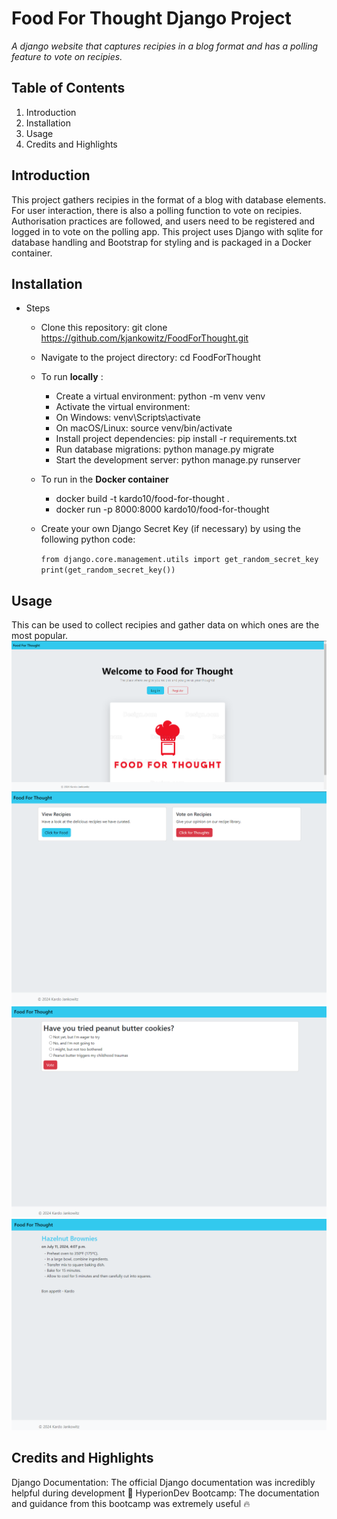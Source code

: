 # Food For Thought Django Project
*A django website that captures recipies in a blog format and has a polling feature to vote on recipies.*

## Table of Contents
1. Introduction
1. Installation
1. Usage
1. Credits and Highlights

## Introduction
This project gathers recipies in the format of a blog with database elements. For user interaction, there is also a polling 
function to vote on recipies. Authorisation practices are followed, and users need to be registered and logged in to vote on the polling app.
This project uses Django with sqlite for database handling and Bootstrap for styling and is packaged in a Docker container. 

## Installation

* Steps
  * Clone this repository: git clone https://github.com/kjankowitz/FoodForThought.git
  * Navigate to the project directory: cd FoodForThought
  * To run **locally** :
    * Create a virtual environment: python -m venv venv
    * Activate the virtual environment:
    * On Windows: venv\Scripts\activate
    * On macOS/Linux: source venv/bin/activate
    * Install project dependencies: pip install -r requirements.txt
    * Run database migrations: python manage.py migrate
    * Start the development server: python manage.py runserver
  * To run in the **Docker container**
    * docker build -t kardo10/food-for-thought .
    * docker run -p 8000:8000 kardo10/food-for-thought

  * Create your own Django Secret Key (if necessary) by using the following python code:
  
    `from django.core.management.utils import get_random_secret_key
    print(get_random_secret_key())`


## Usage
This can be used to collect recipies and gather data on which ones are the most popular.
![First Page](/First_page.png)
![Second Page](/page2.png)
![Third Page](/page3.png)
![Fourth Page](/page4.png)



## Credits and Highlights
Django Documentation: The official Django documentation was incredibly helpful during development 🚀
HyperionDev Bootcamp: The documentation and guidance from this bootcamp was extremely useful 🔥
